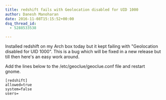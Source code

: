 ```yaml
---
title: redshift fails with Geolocation disabled for UID 1000
author: Danesh Manoharan
date: 2016-11-08T15:15:52+00:00
dsq_thread_id:
  - 5288533538

---
```

Installed redshift on my Arch box today but it kept failing with "Geolocation disabled for UID 1000". This is a bug which will be fixed in a new release but till then here's an easy work around.

Add the lines below to the /etc/geoclue/geoclue.conf file and restart gnome.

```
[redshift]
allowed=true
system=false
users=
```

 